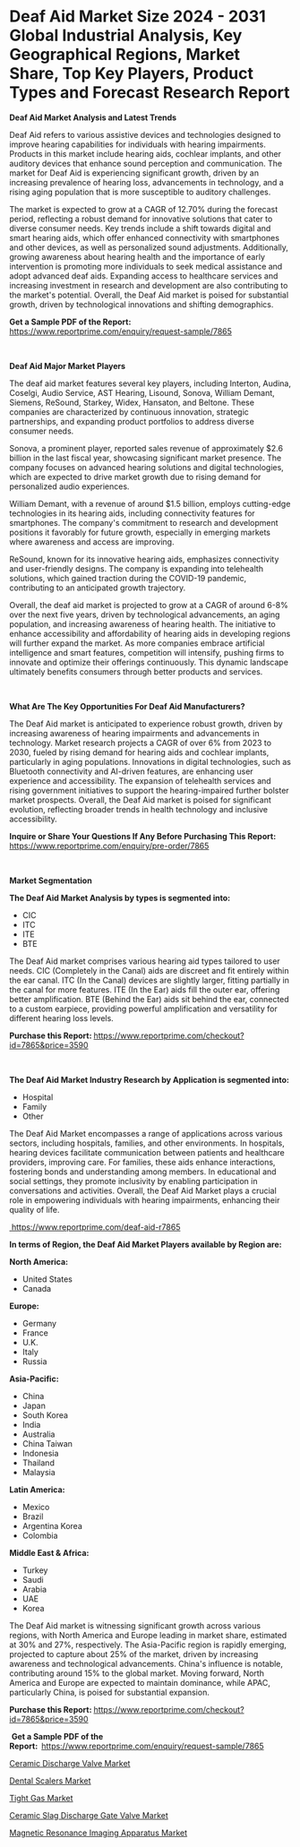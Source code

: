 <p><h1>Deaf Aid Market Size 2024 - 2031 Global Industrial Analysis, Key Geographical Regions, Market Share, Top Key Players, Product Types and Forecast Research Report</h1></p><p><strong>Deaf Aid Market Analysis and Latest Trends</strong></p>
<p><p>Deaf Aid refers to various assistive devices and technologies designed to improve hearing capabilities for individuals with hearing impairments. Products in this market include hearing aids, cochlear implants, and other auditory devices that enhance sound perception and communication. The market for Deaf Aid is experiencing significant growth, driven by an increasing prevalence of hearing loss, advancements in technology, and a rising aging population that is more susceptible to auditory challenges. </p><p>The market is expected to grow at a CAGR of 12.70% during the forecast period, reflecting a robust demand for innovative solutions that cater to diverse consumer needs. Key trends include a shift towards digital and smart hearing aids, which offer enhanced connectivity with smartphones and other devices, as well as personalized sound adjustments. Additionally, growing awareness about hearing health and the importance of early intervention is promoting more individuals to seek medical assistance and adopt advanced deaf aids. Expanding access to healthcare services and increasing investment in research and development are also contributing to the market's potential. Overall, the Deaf Aid market is poised for substantial growth, driven by technological innovations and shifting demographics.</p></p>
<p><strong>Get a Sample PDF of the Report:&nbsp;</strong> <a href="https://www.reportprime.com/enquiry/request-sample/7865">https://www.reportprime.com/enquiry/request-sample/7865</a></p>
<p>&nbsp;</p>
<p><strong>Deaf Aid Major Market Players</strong></p>
<p><p>The deaf aid market features several key players, including Interton, Audina, Coselgi, Audio Service, AST Hearing, Lisound, Sonova, William Demant, Siemens, ReSound, Starkey, Widex, Hansaton, and Beltone. These companies are characterized by continuous innovation, strategic partnerships, and expanding product portfolios to address diverse consumer needs.</p><p>Sonova, a prominent player, reported sales revenue of approximately $2.6 billion in the last fiscal year, showcasing significant market presence. The company focuses on advanced hearing solutions and digital technologies, which are expected to drive market growth due to rising demand for personalized audio experiences.</p><p>William Demant, with a revenue of around $1.5 billion, employs cutting-edge technologies in its hearing aids, including connectivity features for smartphones. The company's commitment to research and development positions it favorably for future growth, especially in emerging markets where awareness and access are improving.</p><p>ReSound, known for its innovative hearing aids, emphasizes connectivity and user-friendly designs. The company is expanding into telehealth solutions, which gained traction during the COVID-19 pandemic, contributing to an anticipated growth trajectory.</p><p>Overall, the deaf aid market is projected to grow at a CAGR of around 6-8% over the next five years, driven by technological advancements, an aging population, and increasing awareness of hearing health. The initiative to enhance accessibility and affordability of hearing aids in developing regions will further expand the market. As more companies embrace artificial intelligence and smart features, competition will intensify, pushing firms to innovate and optimize their offerings continuously. This dynamic landscape ultimately benefits consumers through better products and services.</p></p>
<p>&nbsp;</p>
<p><strong>What Are The Key Opportunities For Deaf Aid Manufacturers?</strong></p>
<p><p>The Deaf Aid market is anticipated to experience robust growth, driven by increasing awareness of hearing impairments and advancements in technology. Market research projects a CAGR of over 6% from 2023 to 2030, fueled by rising demand for hearing aids and cochlear implants, particularly in aging populations. Innovations in digital technologies, such as Bluetooth connectivity and AI-driven features, are enhancing user experience and accessibility. The expansion of telehealth services and rising government initiatives to support the hearing-impaired further bolster market prospects. Overall, the Deaf Aid market is poised for significant evolution, reflecting broader trends in health technology and inclusive accessibility.</p></p>
<p><strong>Inquire or Share Your Questions If Any Before Purchasing This Report:</strong> <a href="https://www.reportprime.com/enquiry/pre-order/7865">https://www.reportprime.com/enquiry/pre-order/7865</a></p>
<p>&nbsp;</p>
<p><strong>Market Segmentation</strong></p>
<p><strong>The Deaf Aid Market Analysis by types is segmented into:</strong></p>
<p><ul><li>CIC</li><li>ITC</li><li>ITE</li><li>BTE</li></ul></p>
<p><p>The Deaf Aid market comprises various hearing aid types tailored to user needs. CIC (Completely in the Canal) aids are discreet and fit entirely within the ear canal. ITC (In the Canal) devices are slightly larger, fitting partially in the canal for more features. ITE (In the Ear) aids fill the outer ear, offering better amplification. BTE (Behind the Ear) aids sit behind the ear, connected to a custom earpiece, providing powerful amplification and versatility for different hearing loss levels.</p></p>
<p><strong>Purchase this Report:&nbsp;</strong><a href="https://www.reportprime.com/checkout?id=7865&price=3590">https://www.reportprime.com/checkout?id=7865&price=3590</a></p>
<p>&nbsp;</p>
<p><strong>The Deaf Aid Market Industry Research by Application is segmented into:</strong></p>
<p><ul><li>Hospital</li><li>Family</li><li>Other</li></ul></p>
<p><p>The Deaf Aid Market encompasses a range of applications across various sectors, including hospitals, families, and other environments. In hospitals, hearing devices facilitate communication between patients and healthcare providers, improving care. For families, these aids enhance interactions, fostering bonds and understanding among members. In educational and social settings, they promote inclusivity by enabling participation in conversations and activities. Overall, the Deaf Aid Market plays a crucial role in empowering individuals with hearing impairments, enhancing their quality of life.</p></p>
<p><a href="https://www.reportprime.com/deaf-aid-r7865">&nbsp;https://www.reportprime.com/deaf-aid-r7865</a></p>
<p><strong>In terms of Region, the Deaf Aid Market Players available by Region are:</strong></p>
<p>
    <p> <strong> North America: </strong>
        <ul>
            <li>United States</li>
            <li>Canada</li>
        </ul>
        </p> 
    <p> <strong> Europe: </strong>
        <ul>
            <li>Germany</li>
            <li>France</li>
            <li>U.K.</li>
            <li>Italy</li>
            <li>Russia</li>
        </ul>
        </p> 
    <p> <strong> Asia-Pacific: </strong>
        <ul>
            <li>China</li>
            <li>Japan</li>
            <li>South Korea</li>
            <li>India</li>
            <li>Australia</li>
            <li>China Taiwan</li>
            <li>Indonesia</li>
            <li>Thailand</li>
            <li>Malaysia</li>
        </ul>
        </p> 
    <p> <strong> Latin America: </strong>
        <ul>
            <li>Mexico</li>
            <li>Brazil</li>
            <li>Argentina Korea</li>
            <li>Colombia</li>
        </ul>
        </p> 
    <p> <strong> Middle East & Africa: </strong>
        <ul>
            <li>Turkey</li>
            <li>Saudi</li>
            <li>Arabia</li>
            <li>UAE</li>
            <li>Korea</li>
        </ul>
    </p>
    </p>
<p><p>The Deaf Aid market is witnessing significant growth across various regions, with North America and Europe leading in market share, estimated at 30% and 27%, respectively. The Asia-Pacific region is rapidly emerging, projected to capture about 25% of the market, driven by increasing awareness and technological advancements. China's influence is notable, contributing around 15% to the global market. Moving forward, North America and Europe are expected to maintain dominance, while APAC, particularly China, is poised for substantial expansion.</p></p>
<p><strong>Purchase this Report: </strong><a href="https://www.reportprime.com/checkout?id=7865&price=3590">https://www.reportprime.com/checkout?id=7865&price=3590</a></p>
<p>&nbsp;<strong>Get a Sample PDF of the Report:&nbsp;&nbsp;</strong><a href="https://www.reportprime.com/enquiry/request-sample/7865">https://www.reportprime.com/enquiry/request-sample/7865</a></p>
<p><strong></strong></p>
<p><p><a href="https://medium.com/@caylawisoky8698/ceramic-discharge-valve-market-size-share-trends-analysis-report-by-product-manual-957ca5901fa1">Ceramic Discharge Valve Market</a></p><p><a href="https://www.linkedin.com/pulse/dental-scalers-market-share-new-trends-analysis-its-type-application-phu1f?trackingId=mmBFd2cqQW2SFZ5VKZgf7Q%3D%3D">Dental Scalers Market</a></p><p><a href="https://www.linkedin.com/pulse/how-regions-adapting-tight-gas-market-global-trends-overview-2024-a17se?trackingId=6Wx1Bhy4QH6RfbkVXbcgjQ%3D%3D">Tight Gas Market</a></p><p><a href="https://medium.com/@caylawisoky8698/ceramic-slag-discharge-gate-valve-market-emerging-trends-and-future-prospects-for-period-from-2024-145fc5286694">Ceramic Slag Discharge Gate Valve Market</a></p><p><a href="https://github.com/RunaHaque64/Market-Research-Report-List-1/blob/main/magnetic-resonance-imaging-apparatus-market.md">Magnetic Resonance Imaging Apparatus Market</a></p></p>
